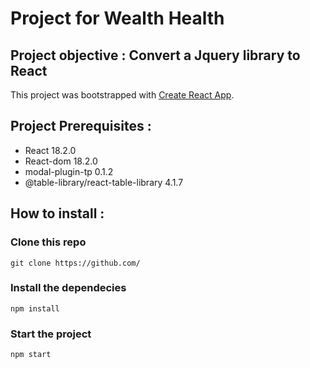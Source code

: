 # Project for Wealth Health

## Project objective : Convert a Jquery library to React

This project was bootstrapped with [Create React App](https://github.com/facebook/create-react-app).

## Project Prerequisites :

- React 18.2.0
- React-dom 18.2.0
- modal-plugin-tp 0.1.2
- @table-library/react-table-library 4.1.7

## How to install :

### Clone this repo

`git clone https://github.com/`

### Install the dependecies

`npm install`

### Start the project

`npm start`
